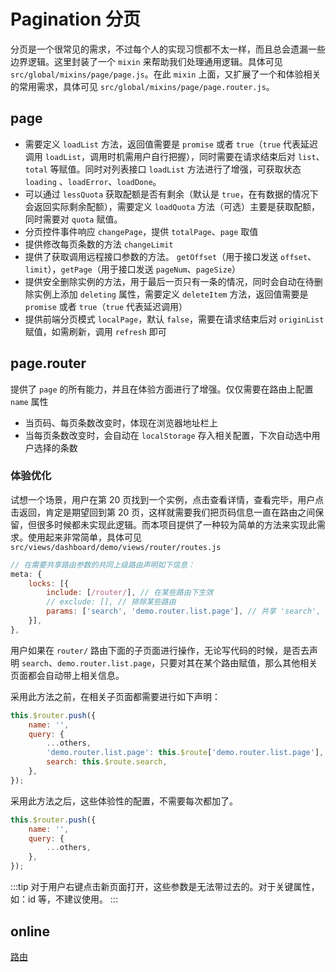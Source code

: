 # Pagination 分页

分页是一个很常见的需求，不过每个人的实现习惯都不太一样，而且总会遗漏一些边界逻辑。这里封装了一个 `mixin` 来帮助我们处理通用逻辑。具体可见 `src/global/mixins/page/page.js`。在此 `mixin` 上面，又扩展了一个和体验相关的常用需求，具体可见 `src/global/mixins/page/page.router.js`。

## page

+ 需要定义 `loadList` 方法，返回值需要是 `promise` 或者 `true`（`true` 代表延迟调用 `loadList`，调用时机需用户自行把握），同时需要在请求结束后对 `list`、`total` 等赋值。同时对列表接口 `loadList` 方法进行了增强，可获取状态 `loading` 、`loadError`、`loadDone`。
+ 可以通过 `lessQuota` 获取配额是否有剩余（默认是 `true`，在有数据的情况下会返回实际剩余配额），需要定义 `loadQuota` 方法（可选）主要是获取配额，同时需要对 `quota` 赋值。
+ 分页控件事件响应 `changePage`，提供 `totalPage`、`page` 取值
+ 提供修改每页条数的方法 `changeLimit`
+ 提供了获取调用远程接口参数的方法。 `getOffset`（用于接口发送 `offset`、`limit`），`getPage`（用于接口发送 `pageNum`、`pageSize`）
+ 提供安全删除实例的方法，用于最后一页只有一条的情况，同时会自动在待删除实例上添加 `deleting` 属性，需要定义 `deleteItem` 方法，返回值需要是 `promise` 或者 `true`（`true` 代表延迟调用）
+ 提供前端分页模式 `localPage`，默认 `false`，需要在请求结束后对 `originList` 赋值，如需刷新，调用 `refresh` 即可

## page.router

提供了 `page` 的所有能力，并且在体验方面进行了增强。仅仅需要在路由上配置 `name` 属性

+ 当页码、每页条数改变时，体现在浏览器地址栏上
+ 当每页条数改变时，会自动在 `localStorage` 存入相关配置，下次自动选中用户选择的条数

### 体验优化

试想一个场景，用户在第 20 页找到一个实例，点击查看详情，查看完毕，用户点击返回，肯定是期望回到第 20 页，这样就需要我们把页码信息一直在路由之间保留，但很多时候都未实现此逻辑。而本项目提供了一种较为简单的方法来实现此需求。使用起来非常简单，具体可见 `src/views/dashboard/demo/views/router/routes.js`

```js
// 在需要共享路由参数的共同上级路由声明如下信息：
meta: {
    locks: [{
        include: [/router/], // 在某些路由下生效
        // exclude: [], // 排除某些路由
        params: ['search', 'demo.router.list.page'], // 共享 'search', 'demo.router.list.page' 参数
    }],
},
```

用户如果在 `router/` 路由下面的子页面进行操作，无论写代码的时候，是否去声明 `search`、`demo.router.list.page`，只要对其在某个路由赋值，那么其他相关页面都会自动带上相关信息。

采用此方法之前，在相关子页面都需要进行如下声明：

```js
this.$router.push({
    name: '',
    query: {
        ...others,
        'demo.router.list.page': this.$route['demo.router.list.page'],
        search: this.$route.search,
    },
});
```

采用此方法之后，这些体验性的配置，不需要每次都加了。

```js
this.$router.push({
    name: '',
    query: {
        ...others,
    },
});
```

:::tip
对于用户右键点击新页面打开，这些参数是无法带过去的。对于关键属性，如：id 等，不建议使用。
:::

## online

[路由](https://vusion-templates.github.io/cloud-admin/#/demo/router/list)
